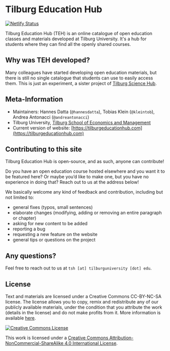 # Tilburg Education Hub
[![Netlify Status](https://api.netlify.com/api/v1/badges/6d830f7a-c690-4968-bf68-c09ed45e54f9/deploy-status)](https://app.netlify.com/sites/tilburgeducationhub/deploys)

Tilburg Education Hub (TEH) is an online catalogue of open education classes and materials developed at Tilburg University. It's a hub for students where they can find all the openly shared courses.

## Why was TEH developed?
Many colleagues have started developing open education materials, but there is still no single catalogue that students can use to easily access them. This is just an experiment, a sister project of [Tilburg Science Hub](https://tilburgsciencehub.com).

## Meta-Information
*   Maintainers: Hannes Datta (`@hannesdatta`), Tobias Klein (`@kleintob`), Andrea Antonacci (`@andreantonacci`)
*   Tilburg University, [Tilburg School of Economics and Management](https://www.tilburguniversity.edu/about/schools/economics-and-management)
*   Current version of website: [https://tilburgeducationhub.com](https://tilburgeducationhub.com)

## Contributing to this site

Tilburg Education Hub is open-source, and as such, anyone can contribute!

Do you have an open education course hosted elsewhere and you want it to be featured here? Or maybe you’d like to make one, but you have no experience in doing that? Reach out to us at the address below!

We basically welcome any kind of feedback and contribution, including but not limited to:

- general fixes (typos, small sentences)
- elaborate changes (modifying, adding or removing an entire paragraph or chapter)
- asking for new content to be added
- reporting a bug
- requesting a new feature on the website
- general tips or questions on the project

## Any questions?
Feel free to reach out to us at `tsh [at] tilburguniversity [dot] edu`.

## License

Text and materials are licensed under a Creative Commons CC-BY-NC-SA license. The license allows you to copy, remix and redistribute any of our publicly available materials, under the condition that you attribute the work (details in the license) and do not make profits from it. More information is available [here](https://tilburgsciencehub.com/about/#license).

<a rel="license" href="http://creativecommons.org/licenses/by-nc-sa/4.0/"><img alt="Creative Commons License" style="border-width:0" src="https://i.creativecommons.org/l/by-nc-sa/4.0/88x31.png" /></a><br />

This work is licensed under a <a rel="license" href="http://creativecommons.org/licenses/by-nc-sa/4.0/">Creative Commons Attribution-NonCommercial-ShareAlike 4.0 International License</a>.
